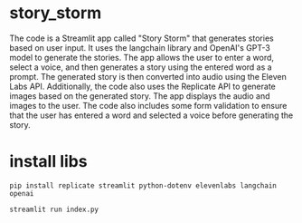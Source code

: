 # story_storm

The code is a Streamlit app called "Story Storm" that generates stories based on user input. It uses the langchain library and OpenAI's GPT-3 model to generate the stories. The app allows the user to enter a word, select a voice, and then generates a story using the entered word as a prompt. The generated story is then converted into audio using the Eleven Labs API. Additionally, the code also uses the Replicate API to generate images based on the generated story. The app displays the audio and images to the user. The code also includes some form validation to ensure that the user has entered a word and selected a voice before generating the story.

# install libs

```console
pip install replicate streamlit python-dotenv elevenlabs langchain openai
```

```console
streamlit run index.py
```
